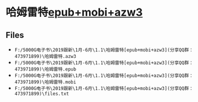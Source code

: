 # 哈姆雷特[epub+mobi+azw3](分享QQ群：473971899)

## Files

- `F:/5000G电子书\2019跟新\1月-6月\1.1\哈姆雷特[epub+mobi+azw3](分享QQ群：473971899)\哈姆雷特.azw3`
- `F:/5000G电子书\2019跟新\1月-6月\1.1\哈姆雷特[epub+mobi+azw3](分享QQ群：473971899)\哈姆雷特.epub`
- `F:/5000G电子书\2019跟新\1月-6月\1.1\哈姆雷特[epub+mobi+azw3](分享QQ群：473971899)\哈姆雷特.mobi`
- `F:/5000G电子书\2019跟新\1月-6月\1.1\哈姆雷特[epub+mobi+azw3](分享QQ群：473971899)\files.txt`
